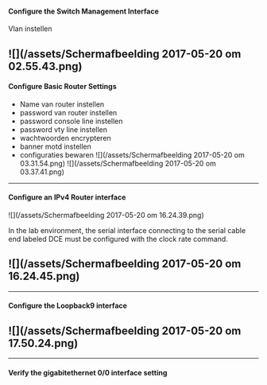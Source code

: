 #### Configure the Switch Management Interface

Vlan instellen

## ![](/assets/Schermafbeelding 2017-05-20 om 02.55.43.png)

#### Configure Basic Router Settings

* Name van router instellen
* password van router instellen
* password console line instellen
* password vty line instellen
* wachtwoorden encrypteren
* banner motd instellen
* configuraties bewaren
  ![](/assets/Schermafbeelding 2017-05-20 om 03.31.54.png)
  ![](/assets/Schermafbeelding 2017-05-20 om 03.37.41.png)

---

#### Configure an IPv4 Router interface

![](/assets/Schermafbeelding 2017-05-20 om 16.24.39.png)

In the lab environment, the serial interface connecting to the serial cable end labeled DCE must be configured with the clock rate command.

## ![](/assets/Schermafbeelding 2017-05-20 om 16.24.45.png)
---

#### Configure the Loopback9 interface

## ![](/assets/Schermafbeelding 2017-05-20 om 17.50.24.png)
---

#### Verify the gigabitethernet 0/0 interface setting

```cisco

```



